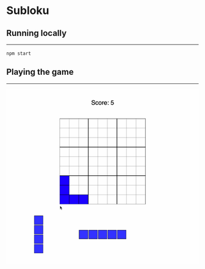 # Subloku

## Running locally

-------

```aidl
npm start
```

## Playing the game

-------

![Img](./img/subloku-recording.gif)

